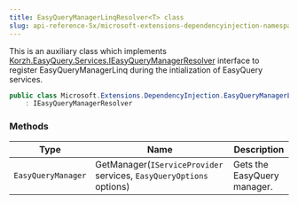 ```yaml
---
title: EasyQueryManagerLinqResolver<T> class
slug: api-reference-5x/microsoft-extensions-dependencyinjection-namespace/easyquerymanagerlinqresolver-t--class
---
```



This is an auxiliary class which implements [Korzh.EasyQuery.Services.IEasyQueryManagerResolver](/api-reference-5x/korzh-easyquery-services-namespace/ieasyquerymanagerresolver-interface) interface  to register EasyQueryManagerLinq during the intialization of EasyQuery services.
```csharp
public class Microsoft.Extensions.DependencyInjection.EasyQueryManagerLinqResolver<T>
    : IEasyQueryManagerResolver

```

### Methods

| Type | Name | Description | 
| --- | --- | --- | 
| `EasyQueryManager` | GetManager(`IServiceProvider` services, `EasyQueryOptions` options) | Gets the EasyQuery manager. |